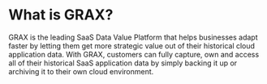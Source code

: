 # What is GRAX?
GRAX is the leading SaaS Data Value Platform that helps businesses adapt faster by letting them get more strategic value out of their historical cloud application data. With GRAX, customers can fully capture, own and access all of their historical SaaS application data by simply backing it up or archiving it to their own cloud environment. 
